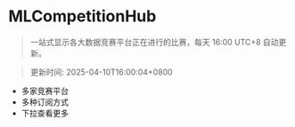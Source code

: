 # MLCompetitionHub

> 一站式显示各大数据竞赛平台正在进行的比赛，每天 16:00 UTC+8 自动更新。
  
> 更新时间: 2025-04-10T16:00:04+0800 

* 多家竞赛平台
* 多种订阅方式
* 下拉查看更多